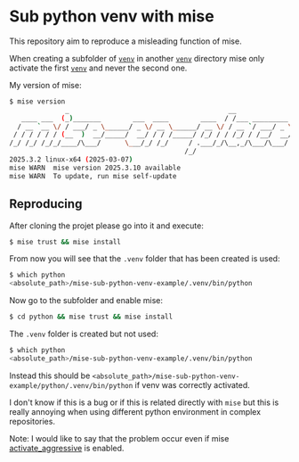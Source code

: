 # Sub python venv with mise

This repository aim to reproduce a misleading function of mise.

When creating a subfolder of [`venv`](https://docs.python.org/3/library/venv.html)
in another [`venv`](https://docs.python.org/3/library/venv.html) directory mise
only activate the first [`venv`](https://docs.python.org/3/library/venv.html)
and never the second one.

My version of mise:

```sh
$ mise version
              _                                        __
   ____ ___  (_)_______        ___  ____        ____  / /___ _________
  / __ `__ \/ / ___/ _ \______/ _ \/ __ \______/ __ \/ / __ `/ ___/ _ \
 / / / / / / (__  )  __/_____/  __/ / / /_____/ /_/ / / /_/ / /__/  __/
/_/ /_/ /_/_/____/\___/      \___/_/ /_/     / .___/_/\__,_/\___/\___/
                                            /_/
2025.3.2 linux-x64 (2025-03-07)
mise WARN  mise version 2025.3.10 available
mise WARN  To update, run mise self-update
```

## Reproducing

After cloning the projet please go into it and execute:

```sh
$ mise trust && mise install
```

From now you will see that the `.venv` folder that has been created is used:

```sh
$ which python
<absolute_path>/mise-sub-python-venv-example/.venv/bin/python
```

Now go to the subfolder and enable mise:

```sh
$ cd python && mise trust && mise install
```

The `.venv` folder is created but not used:

```sh
$ which python
<absolute_path>/mise-sub-python-venv-example/.venv/bin/python
```

Instead this should be `<absolute_path>/mise-sub-python-venv-example/python/.venv/bin/python`
if venv was correctly activated.

I don't know if this is a bug or if this is related directly with `mise` but
this is really annoying when using different python environment in complex 
repositories.

Note: I would like to say that the problem occur even if mise
[activate_aggressive](https://mise.jdx.dev/configuration/settings.html#activate_aggressive) is enabled.